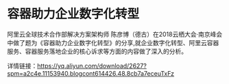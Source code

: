 # 容器助力企业数字化转型
阿里云全球技术合作部解决方案架构师 陈彦博（德古）在2018云栖大会·南京峰会中做了题为《容器助力企业数字化转型》的分享,就企业数字化转型、阿里云容器服务、容器服务落地企业的核心诉求等方面的内容做了深入的分析。

详情链接：https://yq.aliyun.com/download/2627?spm=a2c4e.11153940.blogcont614426.48.8cb7a7eceuTxFz
